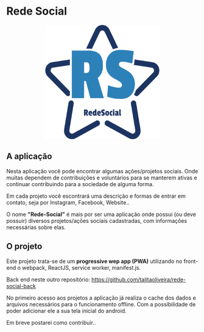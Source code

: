 # Rede Social
<div style="text-align:center">
    <img src='src/assets/img/image_rede_social.png' alt="Logo da aplicação, estrela com as letras RS no meio. Rede Social." width="300px" height="300px" />
    </div>
<p>


## A aplicação

Nesta aplicação você pode encontrar algumas ações/projetos sociais. Onde muitas dependem de contribuições e voluntários para se manterem ativas e continuar contribuindo para a sociedade de alguma forma.

Em cada projeto você escontrará uma descrição e formas de entrar em contato, seja por Instagram, Facebook, Website..

O nome **"Rede-Social"** é mais por ser uma aplicação onde possui (ou deve possuir) diversos projetos/ações sociais cadastradas, com informações necessárias sobre elas.

## O projeto

Este projeto trata-se de um **progressive wep app (PWA)** utilizando no front-end o webpack, ReactJS, service worker, manifest.js. 

Back end neste outro repositório: https://github.com/talitaoliveira/rede-social-back


No primeiro acesso aos projetos a aplicação já realiza o cache dos dados e arquivos necessários para o funcionamento offline. Com a possibilidade de poder adicionar ele a sua tela inicial do android.
</p>

Em breve postarei como contribuir..

